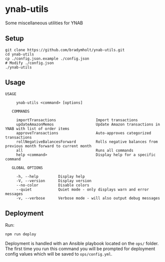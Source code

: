 # ynab-utils

Some miscellaneous utilities for YNAB

## Setup

```
git clone https://github.com/bradymholt/ynab-utils.git
cd ynab-utils
cp ./config.json.example ./config.json
# Modify ./config.json
./ynab-utils
```

## Usage

```
USAGE

     ynab-utils <command> [options]

   COMMANDS

     importTransactions                  Import transactions
     updateAmazonMemos                   Update Amazon transactions in YNAB with list of order items
     approveTransactions                 Auto-approves categorized transactions
     rollNegativeBalancesForward         Rolls negative balances from previous month forward to current month
     all                                 Runs all commands
     help <command>                      Display help for a specific command

   GLOBAL OPTIONS

     -h, --help         Display help
     -V, --version      Display version
     --no-color         Disable colors
     --quiet            Quiet mode - only displays warn and error messages
     -v, --verbose      Verbose mode - will also output debug messages
```

## Deployment

Run:

```shell
npm run deploy
```

Deployment is handled with an Ansible playbook located on the `ops/` folder.  The first time you run this command you will be prompted for deployment config values which will be saved to `ops/config.yml`.
